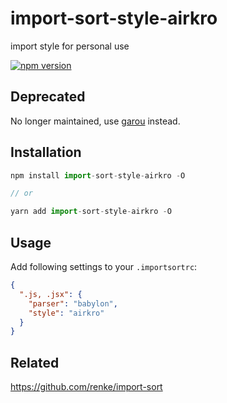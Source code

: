 # import-sort-style-airkro

import style for personal use

[![npm version](https://img.shields.io/npm/v/import-sort-style-airkro.svg)](https://www.npmjs.com/package/import-sort-style-airkro)

## Deprecated

No longer maintained, use [garou](https://github.com/nice-move/garou) instead.

## Installation

```js
npm install import-sort-style-airkro -O

// or

yarn add import-sort-style-airkro -O
```

## Usage

Add following settings to your `.importsortrc`:

```json
{
  ".js, .jsx": {
    "parser": "babylon",
    "style": "airkro"
  }
}
```

## Related

<https://github.com/renke/import-sort>
